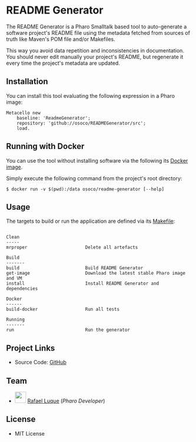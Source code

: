 

# README Generator



The README Generator is a Pharo Smalltalk based tool to auto-generate a software project's README file using the metadata fetched from sources of truth like Maven's POM file and/or Makefiles.
    
This way you avoid data repetition and inconsistencies in documentation. You should never edit manually your project's README, but regenerate it every time the project's metadata are updated.

## Installation

You can install this tool evaluating the following expression in a Pharo image:

```Smalltalk
Metacello new
    baseline: 'ReadmeGenerator';
    repository: 'github://osoco/READMEGenerator/src';
    load.
```

## Running with Docker

You can use the tool without installing software via the following its [Docker image](https://hub.docker.com/r/osoco/readme-generator).

Simply execute the following command from the project's root directory:

```
$ docker run -v $(pwd):/data osoco/readme-generator [--help]
```

  



## Usage

The targets to build or run the application are defined via its [Makefile](Makefile):

```shell
                           
Clean                      
-----                      
mrproper                      Delete all artefacts
                           
Build                      
-------                    
build                         Build README Generator
get-image                     Download the latest stable Pharo image and VM
install                       Install README Generator and dependencies
                           
Docker                     
------                     
build-docker                  Run all tests
                           
Running                    
-------                    
run                           Run the generator

```



## Project Links

* Source Code: [GitHub](https://github.com/osoco/READMEGenerator)

## Team


* <img src="https://osoco.es/images/personas/rafael-luque.jpg" height="30"> [Rafael Luque](https://osoco.es) (*Pharo Developer*)


## License

* MIT License




